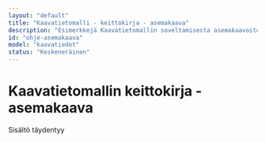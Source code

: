 ```yaml
---
layout: "default"
title: "Kaavatietomalli - keittokirja - asemakaava"
description: "Esimerkkejä Kaavatietomallin soveltamisesta asemakaavoituksen kaavoitusratkaisuihin"
id: "ohje-asemakaava"
model: "kaavatiedot"
status: "Keskeneräinen"
---
```

# Kaavatietomallin keittokirja - asemakaava
Sisältö täydentyy



